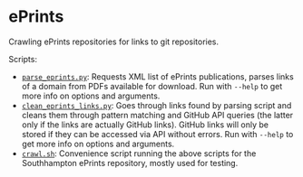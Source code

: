 # ePrints

Crawling ePrints repositories for links to git repositories.

Scripts:

- [`parse_eprints.py`](parse_eprints.py): Requests XML list of ePrints publications, parses links of a domain from PDFs available for download. Run with `--help` to get more info on options and arguments.
- [`clean_eprints_links.py`](clean_eprints_links.py): Goes through links found by parsing script and cleans them through pattern matching and GitHub API queries (the latter only if the links are actually GitHub links). GitHub links will only be stored if they can be accessed via API without errors. Run with `--help` to get more info on options and arguments.
- [`crawl.sh`](crawl.sh): Convenience script running the above scripts for the Southhampton ePrints repository, mostly used for testing.
